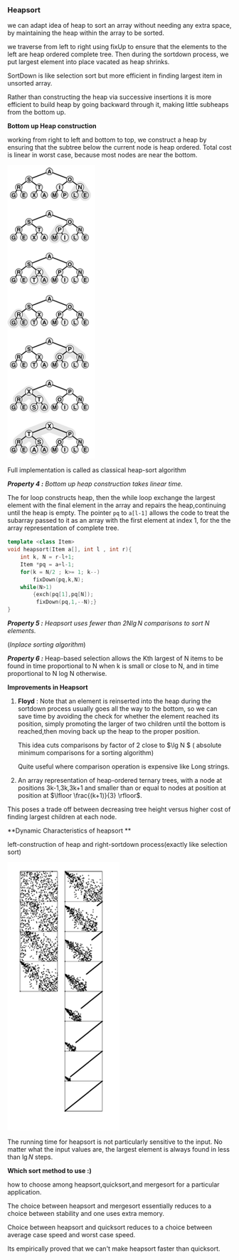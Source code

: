 ### Heapsort

we can adapt idea of heap to sort an array without needing any extra space, by maintaining the heap within the array to be sorted.

we traverse from left to right using fixUp to ensure that the elements to the left are heap ordered complete tree. Then during the sortdown process, we put largest  element into place vacated as heap shrinks.

SortDown is like selection sort but more efficient in finding largest item in unsorted array.

Rather than constructing the heap via successive insertions it is more efficient to build heap by going backward through it, making little subheaps from the bottom up.

**Bottom up Heap construction**

working from right to left and bottom to top, we construct a heap by ensuring that the subtree below the current node is heap ordered. Total cost is linear in worst case, because most nodes are near the bottom.

![image-20201202080028826](4-Heapsort.assets\image-20201202080028826.png)

Full implementation is called as classical heap-sort algorithm

***Property 4 :*** *Bottom up heap construction takes linear time.*

The for loop constructs heap, then the while loop exchange the largest element with the final element in the array and repairs the heap,continuing until the heap is empty. The pointer `pq` to `a[l-1]` allows the code to treat the subarray passed to it as an array with the first element at index 1, for the the array representation of complete tree.

````c++
template <class Item>
void heapsort(Item a[], int l , int r){
    int k, N = r-l+1;
    Item *pq = a+l-1;
    for(k = N/2 ; k>= 1; k--)
        fixDown(pq,k,N);
    while(N>1)
    	{exch(pq[1],pq[N]);
         fixDown(pq,1,--N);}
}
````

***Property 5 :*** *Heapsort uses fewer than $2N\lg N$ comparisons to sort $N$ elements.*

(*Inplace sorting algorithm*)

***Property 6 :*** Heap-based selection allows the Kth largest of N items to be found in time proportional to N when k is small or close to N, and in time proportional to N log N otherwise.

**Improvements in Heapsort**

1. **Floyd** : Note that an element is reinserted into the heap during the sortdown process usually goes all the way to the bottom, so we can save time by avoiding the check for whether the element reached its position, simply promoting the larger of two children until the bottom is reached,then moving back up the heap to the proper position.

   This idea cuts comparisons by factor of 2 close to $\lg N $ ( absolute minimum comparisons for a sorting algorithm)

   Quite useful where comparison operation is expensive like Long strings.

2.  An array representation of heap-ordered ternary trees, with a node at positions 3k-1,3k,3k+1 and smaller than or equal to nodes at position at position at $\lfloor \frac{(k+1)}{3} \rfloor$.

   This poses a trade off between decreasing tree height versus higher cost of finding largest children at each node.

**Dynamic Characteristics of heapsort **

left-construction of heap and right-sortdown process(exactly like selection sort)

![image-20201202083209216](4-Heapsort.assets\image-20201202083209216.png)

The running time for heapsort is not particularly sensitive to the input. No matter what the input values are, the largest element is always found in less than $\lg N$ steps. 

**Which sort method to use :)**

how to choose among heapsort,quicksort,and mergesort for a particular application.

The choice between heapsort and mergesort essentially reduces to a choice between stability and one uses extra memory.

Choice between heapsort and quicksort reduces to a choice between average case speed and worst case speed.

Its empirically proved that we can't make heapsort faster than quicksort.

